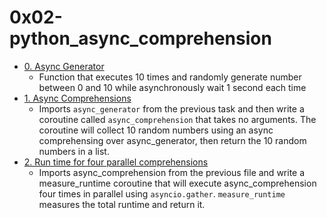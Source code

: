 # 0x02-python_async_comprehension

+ [0. Async Generator](https://github.com/Yosef-S-A/alx-backend-python/tree/main/0x02-python_async_comprehension/0-async_generator.py)
  - Function that executes 10 times and randomly generate number between 0 and 10 while asynchronously wait 1 second each time
+ [1. Async Comprehensions](https://github.com/Yosef-S-A/alx-backend-python/tree/main/0x02-python_async_comprehension/1-async_comprehension.py)
  - Imports ```async_generator``` from the previous task and then write a coroutine called ```async_comprehension``` that takes no arguments. The coroutine will collect 10 random numbers using an async comprehensing over async_generator, then return the 10 random numbers in a list.
+ [2. Run time for four parallel comprehensions](https://github.com/Yosef-S-A/alx-backend-python/tree/main/0x02-python_async_comprehension/2-measure_runtime.py)
  - Imports async_comprehension from the previous file and write a measure_runtime coroutine that will execute async_comprehension four times in parallel using ```asyncio.gather```. ```measure_runtime``` measures the total runtime and return it.

